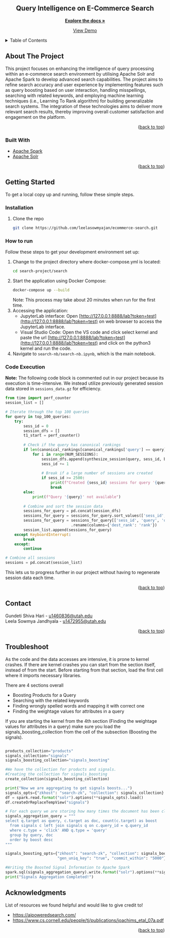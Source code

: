 
<div align="center">

<h2 align="center">Query Intelligence on E-Commerce Search</h2>

  <p align="center">
    <a href="https://github.com/ShivaHariSonu/search-project"><strong>Explore the docs »</strong></a>
    <br />
    <p> <a href="https://drive.google.com/file/d/1oXwjWGjkRG8nBQHg1G1643Ad9gIkMyMt/view?usp=sharing">View Demo </a> </p>
  </p>
</div>

<!-- TABLE OF CONTENTS -->
<details>
  <summary>Table of Contents</summary>
  <ol>
    <li>
      <a href="#about-the-project">About The Project</a>
      <ul>
        <li><a href="#built-with">Built With</a></li>
      </ul>
    </li>
    <li>
      <a href="#getting-started">Getting Started</a>
      <ul>
        <li><a href="#installation">Installation</a></li>
        <li><a href="#how-to-run">How to run</a></li>
        <li><a href="#code-execution">Code Execution</a></li>
      </ul>
    </li>
    <li><a href="#contact">Contact</a></li>
    <li><a href="#acknowledgments">Acknowledgments</a></li>
  </ol>
</details>



<!-- ABOUT THE PROJECT -->
## About The Project

This project focuses on enhancing the intelligence of query processing within an e-commerce search environment by utilising Apache Solr and Apache Spark to develop advanced search capabilities. The project aims to refine search accuracy and user experience by implementing features such as query boosting based on user interaction, handling misspellings, searching with related keywords, and employing machine learning techniques (i.e., Learning To Rank algorithm) for building generalizable search systems. The integration of these technologies aims to deliver more relevant search results, thereby improving overall customer satisfaction and engagement on the platform.

<p align="right">(<a href="#readme-top">back to top</a>)</p>



### Built With

* <a href="https://spark.apache.org/">Apache Spark </a>
* <a href="https://solr.apache.org/"> Apache Solr</a>

<p align="right">(<a href="#readme-top">back to top</a>)</p>



<!-- GETTING STARTED -->
## Getting Started
To get a local copy up and running, follow these simple steps.
### Installation
1. Clone the repo
   ```sh
   git clone https://github.com/leelasowmyajan/ecommerce-search.git
### How to run
Follow these steps to get your development environment set up:
1. Change to the project directory where docker-compose.yml is located:
   ```sh
   cd search-project/search
2. Start the application using Docker Compose:
   ```sh
   docker-compose up --build
   ```
   Note: This process may take about 20 minutes when run for the first time.
3. Accessing the application:
   - JupyterLab interface: Open [http://127.0.0.1:8888/lab?token=test](http://127.0.0.1:8888/lab?token=test) on web browser to access the JupyterLab interface.
   - Visual Studio Code: Open the VS code and click select kernel and paste the url [http://127.0.0.1:8888/lab?token=test](http://127.0.0.1:8888/lab?token=test) and click on the python3 kernel and run the code.
4. Navigate to `search-nb/search-nb.ipynb`, which is the main notebook. 

### Code Execution

**Note:** The following code block is commented out in our project because its execution is time-intensive. We instead utilize previously generated session data stored in `sessions_data.gz` for efficiency.

```python
from time import perf_counter
session_list = []

# Iterate through the top 100 queries
for query in top_100_queries:
    try:
        sess_id = 0
        session_dfs = []
        t1_start = perf_counter()
        
        # Check if the query has canonical rankings
        if len(canonical_rankings[canonical_rankings['query'] == query]) > 0:
            for i in range(NUM_SESSIONS):
                session_dfs.append(synthesize_session(query, sess_id, baselines))
                sess_id += 1
                
                # Break if a large number of sessions are created
                if sess_id >= 2500:
                    print(f"Created {sess_id} sessions for query '{query}' in {perf_counter() - t1_start:.2f} seconds")
                    break
        else:
            print(f"Query '{query}' not available")
        
        # Combine and sort the session data
        sessions_for_query = pd.concat(session_dfs)
        sessions_for_query = sessions_for_query.sort_values(['sess_id', 'dest_rank'])
        sessions_for_query = sessions_for_query[['sess_id', 'query', 'dest_rank', 'clicked_doc_id', 'clicked']] \
                             .rename(columns={'dest_rank': 'rank'})
        session_list.append(sessions_for_query)
    except KeyboardInterrupt:
        break
    except:
        continue

# Combine all sessions
sessions = pd.concat(session_list)
```
This lets us to progress further in our project without having to regenerate session data each time. 
<p align="right">(<a href="#readme-top">back to top</a>)</p>


<!-- CONTACT -->
## Contact

Gundeti Shiva Hari - u1460836@utah.edu 
<br/>
Leela Sowmya Jandhyala - u1472955@utah.edu

<p align="right">(<a href="#readme-top">back to top</a>)</p>

<!-- Troubleshoot -->
## Troubleshoot
As the code and the data accesses are intensive, it is prone to kernel crashes. If there are kernel crashes you can start from the section itself, instead of from the start. Before starting from that section, load the first cell where it imports necessary libraries.

There are 4 sections overall

* Boosting Products for a Query
* Searching with the related keywords
* Finding wrongly spelled words and mapping it with correct one
* Finding the weightage values for attributes in a query

If you are starting the kernel from the 4th section (Finding the weightage values for attributes in a query) make sure you load the signals_boosting_collection from the cell of the subsection (Boosting the signals).
```python

products_collection="products"
signals_collection="signals"
signals_boosting_collection="signals_boosting"

#We have the collection for products and signals. 
#Creating the collection for signals_boosting
create_collection(signals_boosting_collection)

print("Now we are aggregating to get signals boosts...")
signals_opts={"zkhost": "search-zk", "collection": signals_collection}
df = spark.read.format("solr").options(**signals_opts).load()
df.createOrReplaceTempView("signals")

# For each query we are storing how many times the document has been clicked.
signals_aggregation_query = """
select q.target as query, c.target as doc, count(c.target) as boost
  from signals c left join signals q on c.query_id = q.query_id
  where c.type = 'click' AND q.type = 'query'
  group by query, doc
  order by boost desc
"""

signals_boosting_opts={"zkhost": "search-zk", "collection": signals_boosting_collection, 
                       "gen_uniq_key": "true", "commit_within": "5000"}

#Writing the Boosted Signal Information to Apache Spark
spark.sql(signals_aggregation_query).write.format("solr").options(**signals_boosting_opts).mode("overwrite").save()
print("Signals Aggregation Completed!")

```


<!-- ACKNOWLEDGMENTS -->
## Acknowledgments
List of resources we found helpful and would like to give credit to!
* https://aipoweredsearch.com/
* https://www.cs.cornell.edu/people/tj/publications/joachims_etal_07a.pdf

<p align="right">(<a href="#readme-top">back to top</a>)</p>




